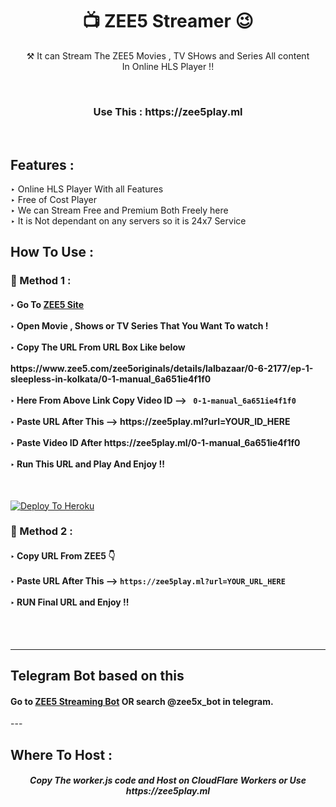 <h1 align="center">📺 ZEE5 Streamer 😉</h1>

<p align="center"> ⚒ It can Stream The ZEE5 Movies , TV SHows and Series All content <br> In Online HLS Player !!</p>
<br>
<h3 align="center"> Use This : https://zee5play.ml </h3><br>
<h2> Features :</h2>

‣ Online HLS Player With all Features <br>
‣ Free of Cost Player<br>
‣ We can Stream Free and Premium Both Freely here<br>
‣ It is Not dependant on any servers so it is 24x7 Service<br>

## How To Use :

<h3>🔐 Method 1 :</h3>

<h4>
‣ Go To <a href="https://www.zee5.com/">ZEE5 Site</a> <br><br>
‣ Open Movie , Shows or TV Series That You Want To watch ! <br><br>
‣ Copy The URL From URL Box Like below <br><br>
   https://www.zee5.com/zee5originals/details/lalbazaar/0-6-2177/ep-1-sleepless-in-kolkata/0-1-manual_6a651ie4f1f0 <br><br>
‣ Here From Above Link Copy Video ID  --> <code> 0-1-manual_6a651ie4f1f0</code> <br><br>
‣ Paste URL After This --> https://zee5play.ml?url=YOUR_ID_HERE<br><br>   
‣ Paste Video ID After https://zee5play.ml/0-1-manual_6a651ie4f1f0<br><br>
‣ Run This URL and Play And Enjoy !!  

</h4><br>

[![Deploy To Heroku](https://www.herokucdn.com/deploy/button.svg)](https://heroku.com/deploy?template=https://github.com/kr812/zee5-2)

  
  
<h3>🔐 Method 2 :</h3>

<h4>
‣ Copy URL From ZEE5 👇 <br><br>
‣ Paste URL After This --> <code>https://zee5play.ml?url=YOUR_URL_HERE</code><br><br>
‣ RUN Final URL and Enjoy !!  <br>

</h4>

<br><br>

---

<h2> Telegram Bot based on this </h2>
<h4>
Go to <a href="https://telegram.me/zee5x_bot">ZEE5 Streaming Bot</a> OR search @zee5x_bot in telegram.
</h4>
---

<h2> Where To Host : </h2>

<h5 align="center"> Copy The worker.js code and Host on CloudFlare Workers or Use https://zee5play.ml
